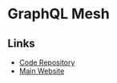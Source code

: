 # GraphQL Mesh

<!--
https://github.com/belgattitude/nextjs-monorepo-example/tree/main/packages/api-gateway
-->

## Links

- [Code Repository](https://github.com/Urigo/graphql-mesh)
- [Main Website](https://the-guild.dev/graphql/mesh)
